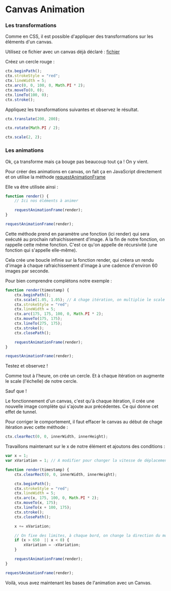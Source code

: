 # Canvas Animation

### Les transformations

Comme en CSS, il est possible d'appliquer des transformations sur les éléments d'un canvas.

Utilisez ce fichier avec un canvas déjà déclaré : [fichier](02-Canvas-animation.html)

Créez un cercle rouge : 

```javascript
ctx.beginPath();
ctx.strokeStyle = "red";
ctx.lineWidth = 5;
ctx.arc(0, 0, 100, 0, Math.PI * 2);
ctx.moveTo(0, 0);
ctx.lineTo(100, 0);
ctx.stroke();
```

Appliquez les transformations suivantes et observez le résultat.

```javascript
ctx.translate(200, 200);
```

```javascript
ctx.rotate(Math.PI / 2);
```

```javascript
ctx.scale(2, 2);
```

### Les animations

Ok, ça transforme mais ça bouge pas beaucoup tout ça ! On y vient.

Pour créer des animations en canvas, on fait ça en JavaScript directement 
et on utilise la méthode [requestAnimationFrame](https://developer.mozilla.org/fr/docs/Web/API/Window/requestAnimationFrame)

Elle va être utilisée ainsi : 

```javascript
function render() {
    // Ici nos éléments à animer

    requestAnimationFrame(render);
}

requestAnimationFrame(render);
```

Cette méthode prend en paramètre une fonction (ici render) qui sera exécuté au prochain rafraichissement d'image.
A la fin de notre fonction, on rappelle cette même fonction. C'est ce qu'on appelle de récursivité (une fonction qui s'appelle elle-même).

Cela crée une boucle infinie sur la fonction render, qui créera un rendu d'image à chaque rafraichissement d'image à une cadence d'environ 60 images par seconde.

Pour bien comprendre complétons notre exemple :


```javascript
function render(timestamp) {
    ctx.beginPath();
    ctx.scale(1.05, 1.05); // A chage itération, on multiplie le scale de cette valeur
    ctx.strokeStyle = "red";
    ctx.lineWidth = 5;
    ctx.arc(175, 175, 100, 0, Math.PI * 2);
    ctx.moveTo(175, 175);
    ctx.lineTo(275, 175);
    ctx.stroke();
    ctx.closePath();

    requestAnimationFrame(render);
}

requestAnimationFrame(render);
```

Testez et observez !

Comme tout à l'heure, on crée un cercle. 
Et à chaque itération on augmente le scale (l'échelle) de notre cercle.

Sauf que !

Le fonctionnement d'un canvas, c'est qu'à chaque itération, il crée une nouvelle image complète qui s'ajoute aux précédentes.
Ce qui donne cet effet de tunnel.

Pour corriger le comportement, il faut effacer le canvas au début de chage itération avec cette méthode :

```javascript
ctx.clearRect(0, 0, innerWidth, innerHeight);
```

Travaillons maintenant sur le x de notre élément et ajoutons des conditions :

```javascript
var x = 1;
var xVariation = 1; // A modifier pour changer la vitesse de déplacement

function render(timestamp) {
    ctx.clearRect(0, 0, innerWidth, innerHeight);

    ctx.beginPath();
    ctx.strokeStyle = "red";
    ctx.lineWidth = 5;
    ctx.arc(x, 175, 100, 0, Math.PI * 2);
    ctx.moveTo(x, 175);
    ctx.lineTo(x + 100, 175);
    ctx.stroke();
    ctx.closePath();

    x += xVariation;

    // On fixe des limites, à chaque bord, on change la direction du mouvement
    if (x > 650  || x < 0) {
        xVariation = -xVariation;
    }

    requestAnimationFrame(render);
}

requestAnimationFrame(render);
```

Voilà, vous avez maintenant les bases de l'animation avec un Canvas.

